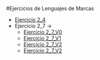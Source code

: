 #Ejercicios de Lenguajes de Marcas

- [Ejercicio 2_4](https://alexfdaw.github.io/EJERCICIOS/ej2_4/ej2_4)
- Ejercicio 2_7 ->
    - [Ejercicio 2_7_V0](https://alexfdaw.github.io/EJERCICIOS/ej2_7/v0/ej2_7)
    - [Ejercicio 2_7_V1](https://alexfdaw.github.io/EJERCICIOS/ej2_7/v1/ej2_7)
    - [Ejercicio 2_7_V2](https://alexfdaw.github.io/EJERCICIOS/ej2_7/v2/ej2_7)
    - [Ejercicio 2_7_V2](https://alexfdaw.github.io/EJERCICIOS/ej2_7/v3/ej2_7)
    
